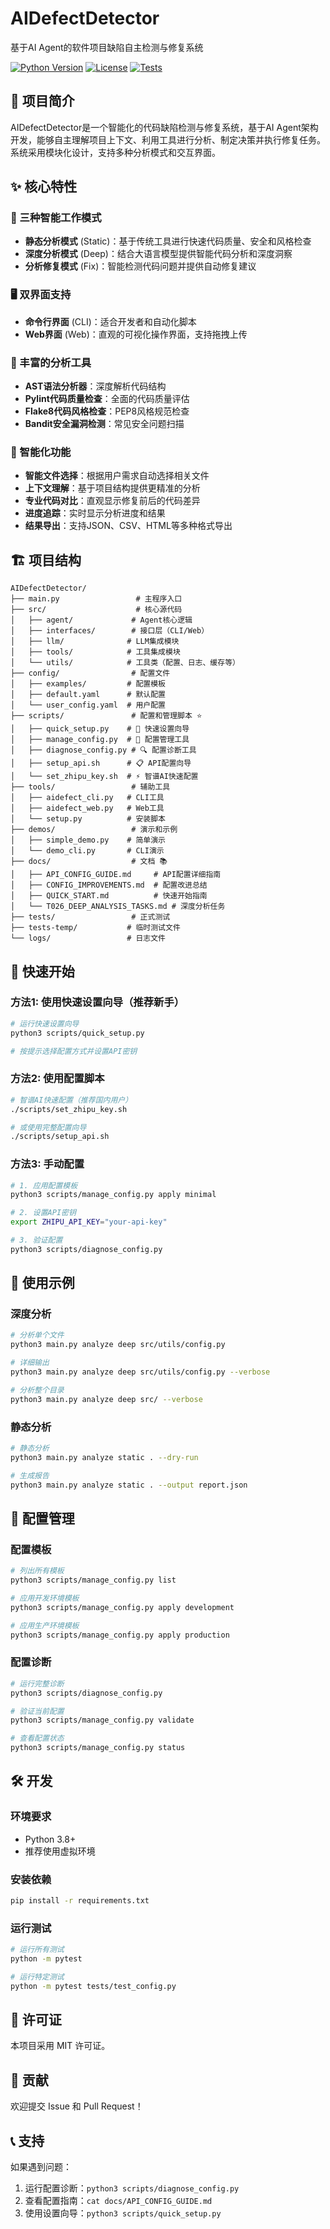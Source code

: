 # AIDefectDetector

基于AI Agent的软件项目缺陷自主检测与修复系统

[![Python Version](https://img.shields.io/badge/python-3.8%2B-blue.svg)](https://python.org)
[![License](https://img.shields.io/badge/license-MIT-green.svg)](LICENSE)
[![Tests](https://img.shields.io/badge/tests-904%20passed-brightgreen.svg)](tests/)

## 🚀 项目简介

AIDefectDetector是一个智能化的代码缺陷检测与修复系统，基于AI Agent架构开发，能够自主理解项目上下文、利用工具进行分析、制定决策并执行修复任务。系统采用模块化设计，支持多种分析模式和交互界面。

## ✨ 核心特性

### 🤖 三种智能工作模式
- **静态分析模式** (Static)：基于传统工具进行快速代码质量、安全和风格检查
- **深度分析模式** (Deep)：结合大语言模型提供智能代码分析和深度洞察
- **分析修复模式** (Fix)：智能检测代码问题并提供自动修复建议

### 🖥️ 双界面支持
- **命令行界面** (CLI)：适合开发者和自动化脚本
- **Web界面** (Web)：直观的可视化操作界面，支持拖拽上传

### 🧰 丰富的分析工具
- **AST语法分析器**：深度解析代码结构
- **Pylint代码质量检查**：全面的代码质量评估
- **Flake8代码风格检查**：PEP8风格规范检查
- **Bandit安全漏洞检测**：常见安全问题扫描

### 🎯 智能化功能
- **智能文件选择**：根据用户需求自动选择相关文件
- **上下文理解**：基于项目结构提供更精准的分析
- **专业代码对比**：直观显示修复前后的代码差异
- **进度追踪**：实时显示分析进度和结果
- **结果导出**：支持JSON、CSV、HTML等多种格式导出

## 🏗️ 项目结构

```
AIDefectDetector/
├── main.py                 # 主程序入口
├── src/                    # 核心源代码
│   ├── agent/             # Agent核心逻辑
│   ├── interfaces/        # 接口层（CLI/Web）
│   ├── llm/              # LLM集成模块
│   ├── tools/            # 工具集成模块
│   └── utils/            # 工具类（配置、日志、缓存等）
├── config/                # 配置文件
│   ├── examples/         # 配置模板
│   ├── default.yaml      # 默认配置
│   └── user_config.yaml  # 用户配置
├── scripts/               # 配置和管理脚本 ⭐
│   ├── quick_setup.py    # 🚀 快速设置向导
│   ├── manage_config.py  # 🔧 配置管理工具
│   ├── diagnose_config.py # 🔍 配置诊断工具
│   ├── setup_api.sh      # 📋 API配置向导
│   └── set_zhipu_key.sh  # ⚡ 智谱AI快速配置
├── tools/                 # 辅助工具
│   ├── aidefect_cli.py   # CLI工具
│   ├── aidefect_web.py   # Web工具
│   └── setup.py          # 安装脚本
├── demos/                 # 演示和示例
│   ├── simple_demo.py    # 简单演示
│   └── demo_cli.py       # CLI演示
├── docs/                  # 文档 📚
│   ├── API_CONFIG_GUIDE.md     # API配置详细指南
│   ├── CONFIG_IMPROVEMENTS.md  # 配置改进总结
│   ├── QUICK_START.md          # 快速开始指南
│   └── T026_DEEP_ANALYSIS_TASKS.md # 深度分析任务
├── tests/                 # 正式测试
├── tests-temp/           # 临时测试文件
└── logs/                 # 日志文件
```

## 🚀 快速开始

### 方法1: 使用快速设置向导（推荐新手）

```bash
# 运行快速设置向导
python3 scripts/quick_setup.py

# 按提示选择配置方式并设置API密钥
```

### 方法2: 使用配置脚本

```bash
# 智谱AI快速配置（推荐国内用户）
./scripts/set_zhipu_key.sh

# 或使用完整配置向导
./scripts/setup_api.sh
```

### 方法3: 手动配置

```bash
# 1. 应用配置模板
python3 scripts/manage_config.py apply minimal

# 2. 设置API密钥
export ZHIPU_API_KEY="your-api-key"

# 3. 验证配置
python3 scripts/diagnose_config.py
```

## 🎯 使用示例

### 深度分析

```bash
# 分析单个文件
python3 main.py analyze deep src/utils/config.py

# 详细输出
python3 main.py analyze deep src/utils/config.py --verbose

# 分析整个目录
python3 main.py analyze deep src/ --verbose
```

### 静态分析

```bash
# 静态分析
python3 main.py analyze static . --dry-run

# 生成报告
python3 main.py analyze static . --output report.json
```

## 🔧 配置管理

### 配置模板

```bash
# 列出所有模板
python3 scripts/manage_config.py list

# 应用开发环境模板
python3 scripts/manage_config.py apply development

# 应用生产环境模板
python3 scripts/manage_config.py apply production
```

### 配置诊断

```bash
# 运行完整诊断
python3 scripts/diagnose_config.py

# 验证当前配置
python3 scripts/manage_config.py validate

# 查看配置状态
python3 scripts/manage_config.py status
```


## 🛠️ 开发

### 环境要求

- Python 3.8+
- 推荐使用虚拟环境

### 安装依赖

```bash
pip install -r requirements.txt
```

### 运行测试

```bash
# 运行所有测试
python -m pytest

# 运行特定测试
python -m pytest tests/test_config.py
```

## 📄 许可证

本项目采用 MIT 许可证。

## 🤝 贡献

欢迎提交 Issue 和 Pull Request！

## 📞 支持

如果遇到问题：

1. 运行配置诊断：`python3 scripts/diagnose_config.py`
2. 查看配置指南：`cat docs/API_CONFIG_GUIDE.md`
3. 使用设置向导：`python3 scripts/quick_setup.py`